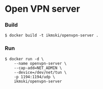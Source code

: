 # Open VPN server

### Build
```
$ docker build -t ikmski/openvpn-server .
```

### Run
```
$ docker run -d \
    --name openvpn-server \
    --cap-add=NET_ADMIN \
    --device=/dev/net/tun \
    -p 1194:1194/udp \
    ikmski/openvpn-server
```
